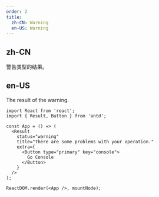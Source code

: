 ```yaml
---
order: 2
title:
  zh-CN: Warning
  en-US: Warning
---
```


## zh-CN

警告类型的结果。

## en-US

The result of the warning.

```tsx
import React from 'react';
import { Result, Button } from 'antd';

const App = () => (
  <Result
    status="warning"
    title="There are some problems with your operation."
    extra={
      <Button type="primary" key="console">
        Go Console
      </Button>
    }
  />
);

ReactDOM.render(<App />, mountNode);
```
